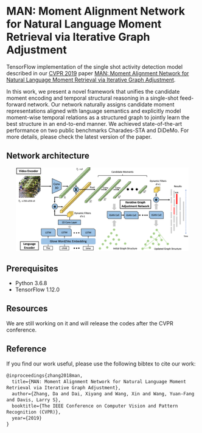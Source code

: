 # MAN: Moment Alignment Network for Natural Language Moment Retrieval via Iterative Graph Adjustment

TensorFlow implementation of the single shot activity detection model described in our [CVPR 2019](http://cvpr2019.thecvf.com/) paper [MAN: Moment Alignment Network for Natural Language Moment Retrieval via Iterative Graph Adjustment](https://arxiv.org/pdf/1812.00087.pdf).

In this work, we present a novel framework that unifies the candidate moment encoding and temporal structural reasoning in a single-shot feed-forward network. Our network naturally assigns candidate moment representations aligned with language semantics and explicitly model moment-wise temporal relations as a structured graph to jointly learn the best structure in an end-to-end manner. We achieved state-of-the-art performance on two public benchmarks Charades-STA and DiDeMo. For more details, please check the latest version of the paper.

## Network architecture

<p align="center"><img width="90%" src="man.png" />
  
## Prerequisites 
- Python 3.6.8
- TensorFlow 1.12.0

## Resources
We are still working on it and will release the codes after the CVPR conference.

## Reference
If you find our work useful, please use the following bibtex to cite our work:
```
@inproceedings{zhang2018man,
  title={MAN: Moment Alignment Network for Natural Language Moment Retrieval via Iterative Graph Adjustment},
  author={Zhang, Da and Dai, Xiyang and Wang, Xin and Wang, Yuan-Fang and Davis, Larry S},
  booktitle={The IEEE Conference on Computer Vision and Pattern Recognition (CVPR)},
  year={2019}
}
```
